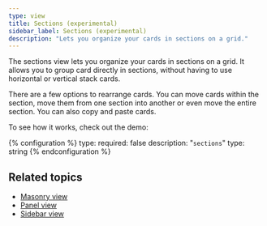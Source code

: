 ```yaml
---
type: view
title: Sections (experimental)
sidebar_label: Sections (experimental)
description: "Lets you organize your cards in sections on a grid."
---
```


The sections view lets you organize your cards in sections on a grid.
It allows you to group card directly in sections, without having to use horizontal or vertical stack cards.

There are a few options to rearrange cards. You can move cards within the section, 
move them from one section into another or even move the entire section.
You can also copy and paste cards.

To see how it works, check out the demo:

<lite-youtube videoid="XyBy0ckkiDU" videoStartAt="2047" videotitle="How to use Trigger IDs in Home Assistant - Tutorial" posterquality="maxresdefault"></lite-youtube>

{% configuration %}
type:
  required: false
  description: "`sections`"
  type: string
{% endconfiguration %}

## Related topics

- [Masonry view](/dashboards/masonry/)
- [Panel view](/dashboards/panel/)
- [Sidebar view](/dashboards/sidebar/)
